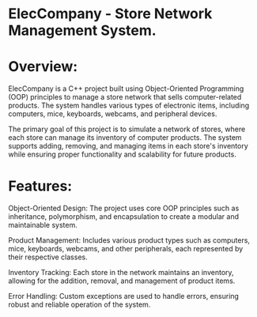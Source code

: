 # ElecCompany - Store Network Management System. 

# Overview:

ElecCompany is a C++ project built using Object-Oriented Programming (OOP) principles to manage a store network that sells computer-related products. The system handles various types of electronic items, including computers, mice, keyboards, webcams, and peripheral devices.

The primary goal of this project is to simulate a network of stores, where each store can manage its inventory of computer products. The system supports adding, removing, and managing items in each store's inventory while ensuring proper functionality and scalability for future products.

# Features:

Object-Oriented Design: The project uses core OOP principles such as inheritance, polymorphism, and encapsulation to create a modular and maintainable system.

Product Management: Includes various product types such as computers, mice, keyboards, webcams, and other peripherals, each represented by their respective classes.

Inventory Tracking: Each store in the network maintains an inventory, allowing for the addition, removal, and management of product items.

Error Handling: Custom exceptions are used to handle errors, ensuring robust and reliable operation of the system.
